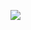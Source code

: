 ![](https://questionnaire.anta.com/stage/api/sys/file/fastdfs/group1/M00/35/4E/wKhBm2L0y0CATcvCACvYX7sa3rQ664.png)
